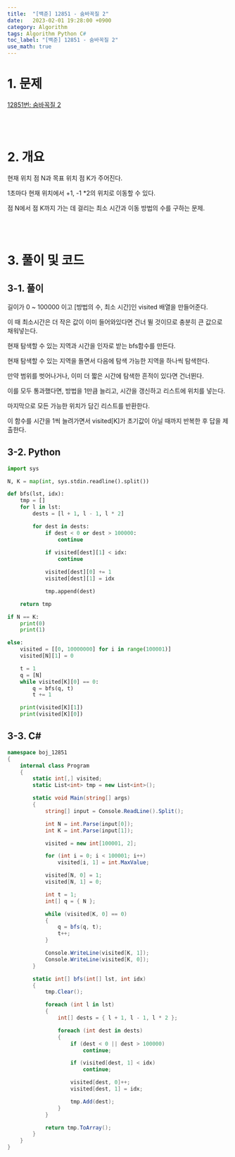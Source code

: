 ```yaml
---
title:  "[백준] 12851 - 숨바꼭질 2"
date:   2023-02-01 19:28:00 +0900
category: Algorithm
tags: Algorithm Python C#
toc_label: "[백준] 12851 - 숨바꼭질 2"
use_math: true
---
```


# 1. 문제
[12851번: 숨바꼭질 2](https://www.acmicpc.net/problem/12851)

<br/>
<br/>

# 2. 개요
현재 위치 점 N과 목표 위치 점 K가 주어진다.

1초마다 현재 위치에서 +1, -1 *2의 위치로 이동할 수 있다.

점 N에서 점 K까지 가는 데 걸리는 최소 시간과 이동 방법의 수를 구하는 문제.

<br/>
<br/>

# 3. 풀이 및 코드
## 3-1. 풀이
길이가 0 ~ 100000 이고 [방법의 수, 최소 시간]인 visited 배열을 만들어준다.

이 때 최소시간은 더 작은 값이 이미 들어와있다면 건너 뛸 것이므로 충분히 큰 값으로 채워넣는다.

현재 탐색할 수 있는 지역과 시간을 인자로 받는 bfs함수를 만든다.

현재 탐색할 수 있는 지역을 돌면서 다음에 탐색 가능한 지역을 하나씩 탐색한다.

만약 범위를 벗어나거나, 이미 더 짧은 시간에 탐색한 흔적이 있다면 건너뛴다.

이를 모두 통과했다면, 방법을 1만큼 늘리고, 시간을 갱신하고 리스트에 위치를 넣는다.

마지막으로 모든 가능한 위치가 담긴 리스트를 반환한다.

이 함수를 시간을 1씩 늘려가면서 visited[K]가 초기값이 아닐 때까지 반복한 후 답을 제출한다.

## 3-2. Python

```python
import sys

N, K = map(int, sys.stdin.readline().split())

def bfs(lst, idx):
    tmp = []
    for l in lst:
        dests = [l + 1, l - 1, l * 2]

        for dest in dests:
            if dest < 0 or dest > 100000:
                continue
                
            if visited[dest][1] < idx:
                continue

            visited[dest][0] += 1
            visited[dest][1] = idx

            tmp.append(dest)

    return tmp

if N == K:
    print(0)
    print(1)

else:
    visited = [[0, 10000000] for i in range(100001)]
    visited[N][1] = 0

    t = 1
    q = [N]
    while visited[K][0] == 0:
        q = bfs(q, t)
        t += 1

    print(visited[K][1])
    print(visited[K][0])
```

## 3-3. C#

```csharp
namespace boj_12851
{
    internal class Program
    {
        static int[,] visited;
        static List<int> tmp = new List<int>();

        static void Main(string[] args)
        {
            string[] input = Console.ReadLine().Split();

            int N = int.Parse(input[0]);
            int K = int.Parse(input[1]);

            visited = new int[100001, 2];

            for (int i = 0; i < 100001; i++)
                visited[i, 1] = int.MaxValue;

            visited[N, 0] = 1;
            visited[N, 1] = 0;

            int t = 1;
            int[] q = { N };

            while (visited[K, 0] == 0)
            {
                q = bfs(q, t);
                t++;
            }

            Console.WriteLine(visited[K, 1]);
            Console.WriteLine(visited[K, 0]);
        }

        static int[] bfs(int[] lst, int idx)
        {
            tmp.Clear();

            foreach (int l in lst)
            {
                int[] dests = { l + 1, l - 1, l * 2 };

                foreach (int dest in dests)
                {
                    if (dest < 0 || dest > 100000)
                        continue;

                    if (visited[dest, 1] < idx)
                        continue;

                    visited[dest, 0]++;
                    visited[dest, 1] = idx;

                    tmp.Add(dest);
                }
            }

            return tmp.ToArray();
        }
    }
}
```